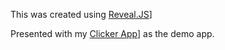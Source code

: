This was created using [Reveal.JS](http://lab.hakim.se/reveal-js/)]

Presented with my [Clicker App](https://github.com/jmburges/Clicker)] as the 
demo app.
